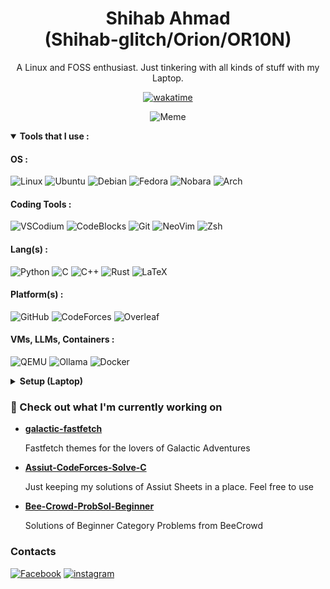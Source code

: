 <div align="center">
  
  <h1> Shihab Ahmad <br/> (Shihab-glitch/Orion/OR10N)</h1>
  
  A Linux and FOSS enthusiast. Just tinkering with all kinds of stuff with my Laptop.

[![wakatime](https://wakatime.com/badge/user/b335757e-1df7-4798-9cb7-4c96f76e6362.svg)](https://wakatime.com/@b335757e-1df7-4798-9cb7-4c96f76e6362)


![Meme](https://media3.giphy.com/media/v1.Y2lkPTc5MGI3NjExYjRrMXF4a2ZjMW45M3BzZzZ3bzNxZzZpdTN1Y3lnbXhjaTc2Z3B3aCZlcD12MV9pbnRlcm5hbF9naWZfYnlfaWQmY3Q9Zw/o0vwzuFwCGAFO/giphy.gif)

</div>

<details open><summary><b>Tools that I use :</b></summary>

#### OS :
![Linux](https://img.shields.io/badge/-Linux-black?style=flat&logo=linux)
![Ubuntu](https://img.shields.io/badge/-Ubuntu-black?style=flat&logo=ubuntu)
![Debian](https://img.shields.io/badge/-Debian-black?style=flat&logo=debian)
![Fedora](https://img.shields.io/badge/-Fedora-black?style=flat&logo=fedora)
![Nobara](https://img.shields.io/badge/-Nobara-black?style=flat&logo=nobaralinux)
![Arch](https://img.shields.io/badge/-Arch-black?style=flat&logo=arch-linux)
#### Coding Tools : 
![VSCodium](https://img.shields.io/badge/-VSCodium-black?style=flat&logo=vscodium)
![CodeBlocks](https://img.shields.io/badge/-Code::Blocks-black?style=flat&logo=codeblocks)
![Git](https://img.shields.io/badge/-Git-black?style=flat&logo=git)
![NeoVim](https://img.shields.io/badge/-NeoVim-black?style=flat&logo=neovim)
![Zsh](https://img.shields.io/badge/-Zsh-black?style=flat&logo=zsh)
#### Lang(s) : 
![Python](https://img.shields.io/badge/-Python-black?style=flat&logo=python)
![C](https://img.shields.io/badge/-C-black?style=flat&logo=c)
![C++](https://img.shields.io/badge/-C++-black?style=flat&logo=cplusplus)
![Rust](https://img.shields.io/badge/-Rust-black?style=flat&logo=rust)
![LaTeX](https://img.shields.io/badge/-LaTeX-black?style=flat&logo=latex)
#### Platform(s) :
![GitHub](https://img.shields.io/badge/-GitHub-black?style=flat&logo=github)
![CodeForces](https://img.shields.io/badge/-CodeForces-black?style=flat&logo=codeforces)
![Overleaf](https://img.shields.io/badge/-Overleaf-black?style=flat&logo=overleaf)
#### VMs, LLMs, Containers : 
![QEMU](https://img.shields.io/badge/-QEMU-black?style=flat&logo=qemu)
![Ollama](https://img.shields.io/badge/-Ollama-black?style=flat&logo=ollama)
![Docker](https://img.shields.io/badge/-Docker-black?style=flat&logo=docker)

</details>

<details><summary><b>Setup (Laptop)</b></summary>
<br/>
  
|**Model**| ASUS VivoBook X509DJ_D509DJ |
|:-|:-|
|**Processor**| AMD Ryzen 5 3500U (2.1 to 3.7 GHz) |
|**GPU-01**| NVIDIA GeForce MX230 |
|**GPU-02**| AMD Radeon Vega 8 Graphics (Integrated) |
|**Memory**| 12 GiB (4 GiB + 8 GiB) |
|**Storage**| 128 GiB SSD + 1 TiB HDD |
|**OS**| Arch Linux |

</details>

### 👷 Check out what I'm currently working on

- [**galactic-fastfetch**](https://github.com/Shihab-glitch/galactic-fastfetch)

  Fastfetch themes for the lovers of Galactic Adventures

- [**Assiut-CodeForces-Solve-C**](https://github.com/Shihab-glitch/Assiut-CodeForces-Solve-C)

  Just keeping my solutions of Assiut Sheets in a place. Feel free to use

- [**Bee-Crowd-ProbSol-Beginner**](https://github.com/Shihab-glitch/Bee-Crowd-ProbSol-Beginner)

  Solutions of Beginner Category Problems from BeeCrowd

### Contacts

[![Facebook](https://img.shields.io/badge/-Shihab_Rafi-blue?style=flat&logo=facebook)](https://www.facebook.com/shihaborion13/)
[![instagram](https://img.shields.io/badge/-@shihabahmadrafi__13-magenta?style=flat&logo=instagram)](https://www.instagram.com/shihabahmadrafi_13)
